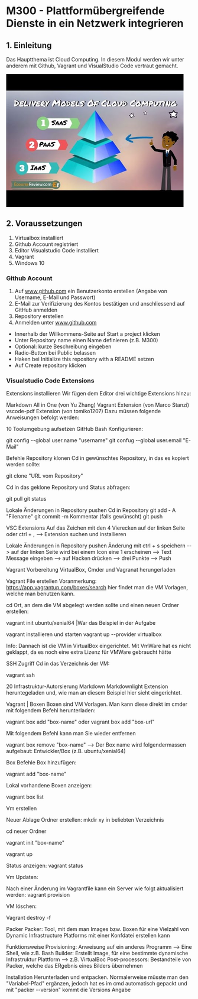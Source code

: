# M300 - Plattformübergreifende  Dienste in ein Netzwerk integrieren

## 1. Einleitung

Das Hauptthema ist Cloud Computing. In diesem Modul werden wir unter anderem mit Github, Vagrant und VisualStudio Code vertraut gemacht. 

<img src="/Bilder/Bilder1.jpg" alt="Check"/>

## 2. Voraussetzungen
1. Virtualbox installiert
2. Github Account registriert
3. Editor Visualstudio Code installiert
4. Vagrant
5. Windows 10

### Github Account

1. Auf www.github.com ein Benutzerkonto erstellen (Angabe von Username, E-Mail und Passwort)
2. E-Mail zur Verifizierung des Kontos bestätigen und anschliessend auf GitHub anmelden
3. Repository erstellen
4. Anmelden unter www.github.com
*  Innerhalb der Willkommens-Seite auf Start a project klicken
*  Unter Repository name einen Name definieren (z.B. M300)
*  Optional: kurze Beschreibung eingeben
*  Radio-Button bei Public belassen
*  Haken bei Initialize this repository with a README setzen
*  Auf Create repository klicken

### Visualstudio Code Extensions

Extensions installieren
Wir fügen dem Editor drei wichtige Extensions hinzu:

Markdown All in One (von Yu Zhang)
Vagrant Extension (von Marco Stanzi)
vscode-pdf Extension (von tomiko1207)
Dazu müssen folgende Anweisungen befolgt werden:


10 Toolumgebung aufsetzen
GitHub Bash
Konfigurieren:

git config --global user.name "username" git confug --global user.email "E-Mail"

Befehle
Repository klonen
Cd in gewünschtes Repository, in das es kopiert werden sollte:

git clone "URL vom Repository"

Cd in das geklone Repository und Status abfragen:

git pull git status

Lokale Änderungen in Repository pushen
Cd in Repository git add - A "Filename" git commit -m Kommentar (falls gewünscht) git push

VSC
Extensions
Auf das Zeichen mit den 4 Vierecken auf der linken Seite oder ctrl + , --> Extension suchen und installieren

Lokale Änderungen in Repository pushen
Änderung mit ctrl + s speichern --> auf der linken Seite wird bei einem Icon eine 1 erscheinen --> Text Message eingeben --> auf Hacken drücken --> drei Punkte --> Push

Vagrant
Vorbereitung
VirtualBox, Cmder und Vagranat herungerladen

Vagrant File erstellen
Voranmerkung: https://app.vagrantup.com/boxes/search hier findet man die VM Vorlagen, welche man benutzen kann.

cd Ort, an dem die VM abgelegt werden sollte und einen neuen Ordner erstellen:

vagrant init ubuntu/xenial64 |War das Beispiel in der Aufgabe

vagrant installieren und starten
vagrant up --provider virtualbox

Info: Dannach ist die VM in VirtualBox eingerichtet. Mit VmWare hat es nicht geklappt, da es noch eine extra Lizenz für VMWare gebraucht hätte

SSH Zugriff
Cd in das Verzeichnis der VM:

vagrant ssh

20 Infrastruktur-Autorsierung
Markdown
Markdownlight Extension heruntegeladen und, wie man an diesem Beispiel hier sieht eingerichtet.

Vagrant | Boxen
Boxen sind VM Vorlagen. Man kann diese direkt im cmder mit folgendem Befehl herunterladen:

vagrant box add "box-name" oder vagrant box add "box-url"

Mit folgendem Befehl kann man Sie wieder entfernen

vagrant box remove "box-name" --> Der Box name wird folgendermassen aufgebaut: Entwickler/Box (z.B. ubuntu/xenial64)

Box Befehle
Box hinzufügen:

vagrant add "box-name"

Lokal vorhandene Boxen anzeigen:

vagrant box list

Vm erstellen

Neuer Ablage Ordner erstellen: mkdir xy in beliebten Verzeichnis

cd neuer Ordner

vagrant init "box-name"

vagrant up

Status anzeigen: vagrant status

Vm Updaten:

Nach einer Änderung im Vagrantfile kann ein Server wie folgt aktualisiert werden: vagrant provision

VM löschen:

Vagrant destroy -f

Packer
Packer: Tool, mit dem man Images bzw. Boxen für eine Vielzahl von Dynamic Infrastructure Platforms mit einer Konfdatei erstellen kann

Funktionsweise
Provisioning: Anweisung auf ein anderes Programm --> Eine Shell, wie z.B. Bash Builder: Erstellt Image, für eine bestimmte dynamische Infrastruktur Plattform --> z.B. VirtualBoc Post-processors: Bestandteile von Packer, welche das ERgebnis eines Bilders übernehmen

Installation
Herunterladen und entpacken. Normalerweise müsste man den "Variabel-Pfad" ergänzen, jedoch hat es im cmd automatisch gepackt und mit "packer --version" kommt die Versions Angabe